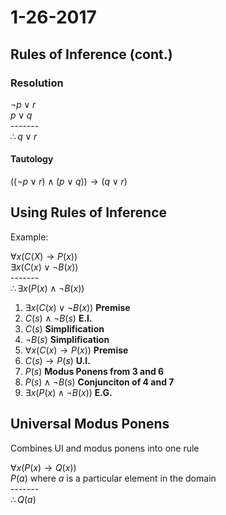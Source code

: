 # 1-26-2017
## Rules of Inference (cont.)
### Resolution
$\neg p \lor r$  
$p \lor q$  
\-------  
$\therefore q \lor r$

#### Tautology
$((\neg p \lor r) \land (p \lor q)) \rightarrow (q \lor r)$

## Using Rules of Inference
Example:

$\forall x (C(X) \rightarrow P(x))$  
$\exists x (C(x)\lor \neg B(x))$  
\-------  
$\therefore \exists x (P(x) \land \neg B(x))$

1. $\exists x (C(x)\lor \neg B(x))$ **Premise**
2. $C(s) \land \neg B(s)$ **E.I.**
3. $C(s)$ **Simplification**
4. $\neg B(s)$ **Simplification**
5. $\forall x (C(x) \rightarrow P(x))$ **Premise**
6. $C(s) \rightarrow P(s)$ **U.I.**
7. $P(s)$ **Modus Ponens from 3 and 6**
8. $P(s) \land \neg B(s)$ **Conjunciton of 4 and 7**
9. $\exists x (P(x) \land \neg B(x))$ **E.G.**

## Universal Modus Ponens
Combines UI and modus ponens into one rule

$\forall x (P(x) \rightarrow Q(x))$  
$P(a)$ where $a$ is a particular element in the domain  
\-------  
$\therefore Q(a)$
